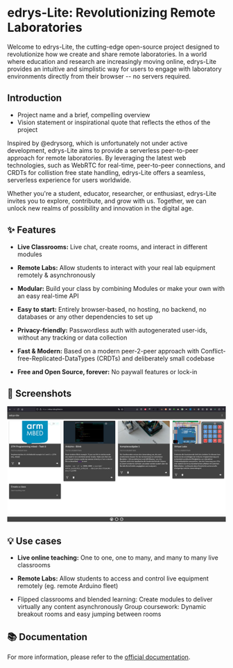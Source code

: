 # edrys-Lite: Revolutionizing Remote Laboratories


Welcome to edrys-Lite, the cutting-edge open-source project designed to revolutionize how we create and share remote laboratories. In a world where education and research are increasingly moving online, edrys-Lite provides an intuitive and simplistic way for users to engage with laboratory environments directly from their browser -- no servers required.




## Introduction

- Project name and a brief, compelling overview
- Vision statement or inspirational quote that reflects the ethos of the project


Inspired by @edrysorg, which is unfortunately not under active development, edrys-Lite aims to provide a serverless peer-to-peer approach for remote laboratories. By leveraging the latest web technologies, such as WebRTC for real-time, peer-to-peer connections, and CRDTs for collistion free state handling, edrys-Lite offers a seamless, serverless experience for users worldwide.

Whether you're a student, educator, researcher, or enthusiast, edrys-Lite invites you to explore, contribute, and grow with us. Together, we can unlock new realms of possibility and innovation in the digital age.


## ✨ Features

- __Live Classrooms:__
  Live chat, create rooms, and interact in different modules

- __Remote Labs:__
  Allow students to interact with your real lab equipment remotely & asynchronously

- __Modular:__
  Build your class by combining Modules or make your own with an easy real-time API

- __Easy to start:__
  Entirely browser-based, no hosting, no backend, no databases or any other dependencies to set up

- __Privacy-friendly:__
  Passwordless auth with autogenerated user-ids, without any tracking or data collection

- __Fast & Modern:__
  Based on a modern peer-2-peer approach with Conflict-free-Replicated-DataTypes (CRDTs) and deliberately small codebase

- __Free and Open Source, forever:__
  No paywall features or lock-in

## 📸 Screenshots

![overview](img/overview.png)



## 💡 Use cases

- __Live online teaching:__
  One to one, one to many, and many to many live classrooms

- __Remote Labs:__
  Allow students to access and control live equipment remotely (eg. remote Arduino fleet)

- Flipped classrooms and blended learning: Create modules to deliver virtually any content asynchronously
Group coursework: Dynamic breakout rooms and easy jumping between rooms


## 📚 Documentation

For more information, please refer to the [official documentation](https://github.com/edrys-labs/documentation).